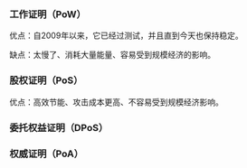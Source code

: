 ### 工作证明（PoW）

优点：自2009年以来，它已经过测试，并且直到今天也保持稳定。

缺点：太慢了、消耗大量能量、容易受到规模经济的影响。

### 股权证明（PoS）

优点：高效节能、攻击成本更高、不容易受到规模经济影响。

### 委托权益证明（DPoS）

### 权威证明（PoA）

